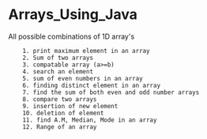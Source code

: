 # Arrays_Using_Java
All possible combinations of 1D array's

        1. print maximum element in an array
        2. Sum of two arrays
        3. compatable array (a>=b)
        4. search an element
        5. sum of even numbers in an array
        6. finding distinct element in an array
        7. find the sum of both even and odd number arrays
        8. compare two arrays
        9. insertion of new element
        10. deletion of element
        11. find A.M, Median, Mode in an array
        12. Range of an array
